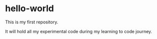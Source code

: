 # hello-world

This is my first repository.

It will hold all my experimental code during my learning to code journey.
